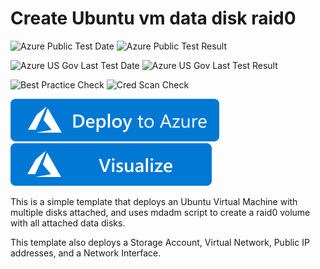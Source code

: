 # Create Ubuntu vm data disk raid0

![Azure Public Test Date](https://azurequickstartsservice.blob.core.windows.net/badges/demos/diskraid-ubuntu-vm/PublicLastTestDate.svg)
![Azure Public Test Result](https://azurequickstartsservice.blob.core.windows.net/badges/demos/diskraid-ubuntu-vm/PublicDeployment.svg)

![Azure US Gov Last Test Date](https://azurequickstartsservice.blob.core.windows.net/badges/demos/diskraid-ubuntu-vm/FairfaxLastTestDate.svg)
![Azure US Gov Last Test Result](https://azurequickstartsservice.blob.core.windows.net/badges/demos/diskraid-ubuntu-vm/FairfaxDeployment.svg)

![Best Practice Check](https://azurequickstartsservice.blob.core.windows.net/badges/demos/diskraid-ubuntu-vm/BestPracticeResult.svg)
![Cred Scan Check](https://azurequickstartsservice.blob.core.windows.net/badges/demos/diskraid-ubuntu-vm/CredScanResult.svg)

[![Deploy To Azure](https://raw.githubusercontent.com/Azure/azure-quickstart-templates/master/1-CONTRIBUTION-GUIDE/images/deploytoazure.svg?sanitize=true)](https://portal.azure.com/#create/Microsoft.Template/uri/https%3A%2F%2Fraw.githubusercontent.com%2FAzure%2Fazure-quickstart-templates%2Fmaster%2Fdemos%2Fdiskraid-ubuntu-vm%2Fazuredeploy.json)  [![Visualize](https://raw.githubusercontent.com/Azure/azure-quickstart-templates/master/1-CONTRIBUTION-GUIDE/images/visualizebutton.svg?sanitize=true)](http://armviz.io/#/?load=https%3A%2F%2Fraw.githubusercontent.com%2FAzure%2Fazure-quickstart-templates%2Fmaster%2Fdemos%2Fdiskraid-ubuntu-vm%2Fazuredeploy.json)

This is a simple template that deploys an Ubuntu Virtual Machine with multiple disks attached, and uses mdadm script to create a raid0 volume with all attached data disks.

This template also deploys a Storage Account, Virtual Network, Public IP addresses, and a Network Interface.


